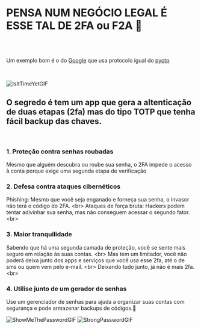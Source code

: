 # PENSA NUM NEGÓCIO LEGAL É ESSE TAL DE 2FA ou F2A 🔏

<br>
<br>

Um exemplo bom é o do [Google](https://github.com/google/google-authenticator-android) que usa protocolo igual do [pyotp](https://github.com/pyauth/pyotp)

<br>

![IsItTimeYetGIF](https://github.com/user-attachments/assets/9af02c71-e5d9-4046-be03-dfc3e969e1be)
<br>

## O segredo é tem um app que gera a altenticação de duas etapas (2fa) mas do tipo TOTP que tenha fácil backup das chaves.
<br>

### 1. Proteção contra senhas roubadas
Mesmo que alguém descubra ou roube sua senha, o 2FA impede o acesso à conta porque exige uma segunda etapa de verificação
<br>

### 2. Defesa contra ataques cibernéticos
Phishing: Mesmo que você seja enganado e forneça sua senha, o invasor não terá o código do 2FA. <br\>
Ataques de força bruta: Hackers podem tentar adivinhar sua senha, mas não conseguem acessar o segundo fator.<br\>

### 3. Maior tranquilidade
Sabendo que há uma segunda camada de proteção, você se sente mais seguro em relação às suas contas. <br\>
Mas tem um limitador, você não poderá deixa junto dos apps e serviços que você usa esse 2fa, até o de sms ou quem vem pelo e-mail. <br\>
Deixando tudo junto, já não é mais 2fa. <br\>

### 4. Utilise junto de um gerador de senhas 
Use um gerenciador de senhas para ajuda a organizar suas contas com segurança e pode armazenar backups de códigos.🤌

![ShowMeThePasswordGIF](https://github.com/user-attachments/assets/c0b1742f-046a-4516-94af-376868a60130)
![StrongPasswordGIF](https://github.com/user-attachments/assets/ef494be9-b867-41ee-99eb-01b26b579f66)





